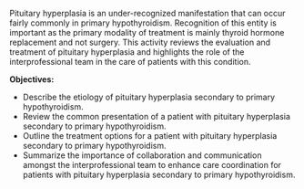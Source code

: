 Pituitary hyperplasia is an under-recognized manifestation that can occur fairly commonly in primary hypothyroidism. Recognition of this entity is important as the primary modality of treatment is mainly thyroid hormone replacement and not surgery. This activity reviews the evaluation and treatment of pituitary hyperplasia and highlights the role of the interprofessional team in the care of patients with this condition.

**Objectives:**
- Describe the etiology of pituitary hyperplasia secondary to primary hypothyroidism.
- Review the common presentation of a patient with pituitary hyperplasia secondary to primary hypothyroidism.
- Outline the treatment options for a patient with pituitary hyperplasia secondary to primary hypothyroidism.
- Summarize the importance of collaboration and communication amongst the interprofessional team to enhance care coordination for patients with pituitary hyperplasia secondary to primary hypothyroidism.
